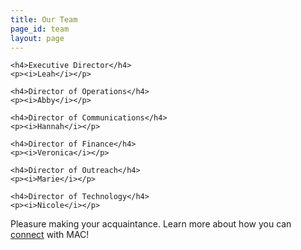 ```yaml
---
title: Our Team
page_id: team
layout: page
---
```


<section class="team">

	<h4>Executive Director</h4>
	<p><i>Leah</i></p>

	<h4>Director of Operations</h4>
	<p><i>Abby</i></p>

	<h4>Director of Communications</h4>
	<p><i>Hannah</i></p>

	<h4>Director of Finance</h4>
	<p><i>Veronica</i></p>

	<h4>Director of Outreach</h4>
	<p><i>Marie</i></p>

	<h4>Director of Technology</h4>
	<p><i>Nicole</i></p>

</section>
<section>
	<p>Pleasure making your acquaintance. Learn more about how you can <a href="connect.html">connect</a> with MAC!</p>
</section>
